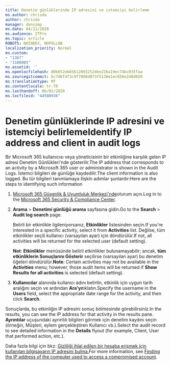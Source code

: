 ```yaml
---
title: Denetim günlüklerinde IP adresini ve istemciyi belirleme
ms.author: chrisda
author: chrisda
manager: dansimp
ms.date: 04/21/2020
ms.audience: ITPro
ms.topic: article
ROBOTS: NOINDEX, NOFOLLOW
localization_priority: Normal
ms.custom:
- "1367"
- "3100005"
ms.assetid: ''
ms.openlocfilehash: 80b652eb65612093252dee226a19ec74bc035faa
ms.sourcegitcommit: bc7d6f4f3c9f7060d073f5130e1ec856e248d020
ms.translationtype: MT
ms.contentlocale: tr-TR
ms.lasthandoff: 06/02/2020
ms.locfileid: "44508936"
---
```

# <a name="identify-ip-address-and-client-in-audit-logs"></a><span data-ttu-id="61647-102">Denetim günlüklerinde IP adresini ve istemciyi belirleme</span><span class="sxs-lookup"><span data-stu-id="61647-102">Identify IP address and client in audit logs</span></span>

<span data-ttu-id="61647-103">Bir Microsoft 365 kullanıcısı veya yöneticisinin bir etkinliğine karşılık gelen IP adresi Denetim Günlükleri'nde gösterilir.</span><span class="sxs-lookup"><span data-stu-id="61647-103">The IP address that corresponds to an activity by a Microsoft 365 user or administrator is shown in the Audit Logs.</span></span> <span data-ttu-id="61647-104">İstemci bilgileri de günlüğe kaydedilir.</span><span class="sxs-lookup"><span data-stu-id="61647-104">The client information is also logged.</span></span> <span data-ttu-id="61647-105">Bu tür bilgileri tanımlamaya ilişkin adımlar şunlardır:</span><span class="sxs-lookup"><span data-stu-id="61647-105">Here are the steps to identifying such information</span></span>

1. <span data-ttu-id="61647-106">[Microsoft 365 Güvenlik & Uyumluluk Merkezi'nde](https://protection.office.com/)oturum açın.</span><span class="sxs-lookup"><span data-stu-id="61647-106">Log in to the [Microsoft 365 Security & Compliance Center](https://protection.office.com/).</span></span>

2. <span data-ttu-id="61647-107">**Arama**  >  **Denetimi günlüğü arama** sayfasına gidin.</span><span class="sxs-lookup"><span data-stu-id="61647-107">Go to the **Search** > **Audit log search** page.</span></span>

   <span data-ttu-id="61647-108">Belirli bir etkinlikle ilgileniyorsanız, **Etkinlikler** listesinden seçin.</span><span class="sxs-lookup"><span data-stu-id="61647-108">If you're interested in a specific activity, select it from **Activities** list.</span></span> <span data-ttu-id="61647-109">Değilse, tüm etkinlikler seçili kullanıcı (varsayılan ayar) için döndürülür.</span><span class="sxs-lookup"><span data-stu-id="61647-109">If not, all activities will be returned for the selected user (default setting).</span></span>

   <span data-ttu-id="61647-110">**Not**: **Etkinlikler** menüsünde belirli etkinlikler bulunamayabilir; ancak, **tüm etkinliklerin Sonuçlarını Gösterir** seçilirse (varsayılan ayar) bu denetim öğeleri döndürülür.</span><span class="sxs-lookup"><span data-stu-id="61647-110">**Note**: Certain activities may not be available in the **Activities** menu; however, those audit items will be returned if **Show Results for all activities** is selected (default setting).</span></span>

3. <span data-ttu-id="61647-111">**Kullanıcılar** alanında kullanıcı adını belirtin, etkinlik için uygun tarih aralığını seçin ve ardından **Ara'yı**tıklatın.</span><span class="sxs-lookup"><span data-stu-id="61647-111">Specify the username in the **Users** field, select the appropriate date range for the activity, and then click **Search**.</span></span>

<span data-ttu-id="61647-112">Sonuçlarda, bu etkinliğin IP adresini sonuç bölmesinde görebilirsiniz.</span><span class="sxs-lookup"><span data-stu-id="61647-112">In the results, you can see the IP address for that activity in the results pane.</span></span> <span data-ttu-id="61647-113">**Ayrıntılar** uçuşundaki ayrıntılı bilgileri görmek için denetim kaydını seçin (örneğin, Müşteri, eylem gerçekleştiren Kullanıcı vb.).</span><span class="sxs-lookup"><span data-stu-id="61647-113">Select the audit record to see detailed information in the **Details** flyout (for example, Client, User that performed action, etc.).</span></span>

<span data-ttu-id="61647-114">Daha fazla bilgi için bkz: [Gizliliği ihlal edilen bir hesaba erişmek için kullanılan bilgisayarın IP adresini bulma.](https://docs.microsoft.com/microsoft-365/compliance/auditing-troubleshooting-scenarios#find-the-ip-address-of-the-computer-used-to-access-a-compromised-account)</span><span class="sxs-lookup"><span data-stu-id="61647-114">For more information, see [Finding the IP address of the computer used to access a compromised account](https://docs.microsoft.com/microsoft-365/compliance/auditing-troubleshooting-scenarios#find-the-ip-address-of-the-computer-used-to-access-a-compromised-account).</span></span>
